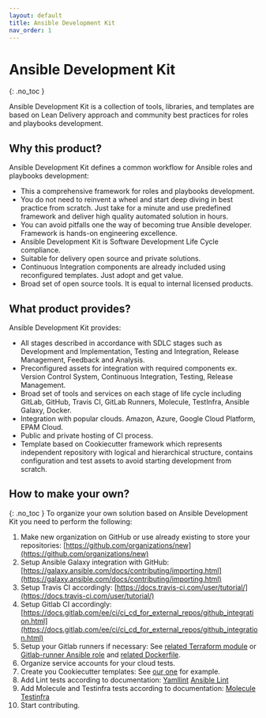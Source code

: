 ```yaml
---
layout: default
title: Ansible Development Kit
nav_order: 1
---
```


# Ansible Development Kit
{: .no_toc }

Ansible Development Kit is a collection of tools, libraries, and templates are based on Lean Delivery approach and community best practices for roles and playbooks development.

## Why this product?

Ansible Development Kit defines a common workflow for Ansible roles and playbooks development:

- This a comprehensive framework for roles and playbooks development.
- You do not need to reinvent a wheel and start deep diving in best practice from scratch. Just take for a minute and use predefined framework and deliver high quality automated solution in hours.
- You can avoid pitfalls one the way of becoming true Ansible developer. Framework is hands-on engineering excellence.
- Ansible Development Kit is Software Development Life Cycle compliance. 
- Suitable for delivery open source and private solutions.
- Continuous Integration components are already included using reconfigured templates. Just adopt and get value.
- Broad set of open source tools. It is equal to internal licensed products.

## What product provides?

Ansible Development Kit provides:

- All stages described in accordance with SDLC stages such as Development and Implementation, Testing and Integration, Release Management, Feedback and Analysis.
- Preconfigured assets for integration with required components ex. Version Control System, Continuous Integration, Testing, Release Management.
- Broad set of tools and services on each stage of life cycle including GitLab, GitHub, Travis CI, GitLab Runners, Molecule, TestInfra, Ansible Galaxy, Docker.
- Integration with popular clouds. Amazon, Azure, Google Cloud Platform, EPAM Cloud.
- Public and private hosting of CI process.
- Template based on Cookiecutter framework which represents independent repository with logical and hierarchical structure, contains configuration and test assets to avoid starting development from scratch.

## How to make your own?
{: .no_toc }
To organize your own solution based on Ansible Development Kit you need to perform the following:

1.  Make new organization on GitHub or use already existing to store your repositories:
[https://github.com/organizations/new](https://github.com/organizations/new)
2.  Setup Ansible Galaxy integration with GitHub:
[https://galaxy.ansible.com/docs/contributing/importing.html](https://galaxy.ansible.com/docs/contributing/importing.html)
3.  Setup Travis CI accordingly:
[https://docs.travis-ci.com/user/tutorial/](https://docs.travis-ci.com/user/tutorial/)
4.  Setup Gitlab CI accordingly:
[https://docs.gitlab.com/ee/ci/ci_cd_for_external_repos/github_integration.html](https://docs.gitlab.com/ee/ci/ci_cd_for_external_repos/github_integration.html)
5.  Setup your Gitlab runners if necessary:
See [related Terraform module](https://github.com/lean-delivery/tf-module-aws-gitlab-runner) or [Gitlab-runner Ansible role](https://github.com/lean-delivery/ansible-role-gitlab-runner) and [related Dockerfile](https://github.com/lean-delivery/docker-ansible-ci).
6.  Organize service accounts for your cloud tests.
7.  Create you Cookiecutter templates:
See [our one](https://github.com/lean-delivery/ansible-development-kit) for example.
8.  Add Lint tests according to documentation:
[Yamllint](https://yamllint.readthedocs.io/en/stable/)
[Ansible Lint](https://docs.ansible.com/ansible-lint/)
9.  Add Molecule and Testinfra tests according to documentation:
[Molecule](https://molecule.readthedocs.io/en/stable/)
[Testinfra](https://testinfra.readthedocs.io/en/latest/)
10.  Start contributing.